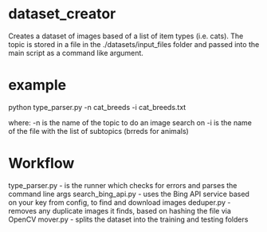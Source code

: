 # dataset_creator
Creates a dataset of images based of a list of item types (i.e. cats).
The topic is stored in a file in the ./datasets/input_files folder and passed into the main script
as a command like argument.

# example
python type_parser.py -n cat_breeds -i cat_breeds.txt

where:
    -n is the name of the topic to do an image search on
    -i is the name of the file with the list of subtopics (brreds for animals)

# Workflow
type_parser.py - is the runner which checks for errors and parses the command line args
search_bing_api.py - uses the Bing API service based on your key from config, to find and download images
deduper.py - removes any duplicate images it finds, based on hashing the file via OpenCV
mover.py - splits the dataset into the training and testing folders
